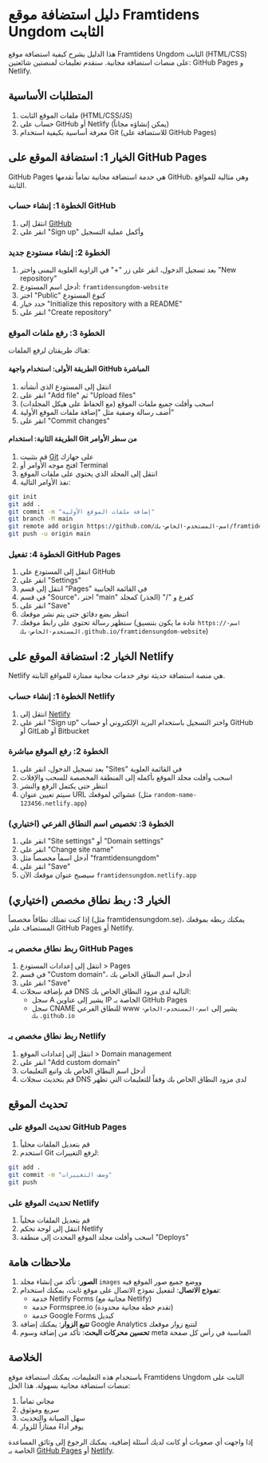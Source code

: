 # دليل استضافة موقع Framtidens Ungdom الثابت

هذا الدليل يشرح كيفية استضافة موقع Framtidens Ungdom الثابت (HTML/CSS) على منصات استضافة مجانية. سنقدم تعليمات لمنصتين شائعتين: GitHub Pages و Netlify.

## المتطلبات الأساسية

1. ملفات الموقع الثابت (HTML/CSS/JS)
2. حساب على GitHub أو Netlify (يمكن إنشاؤه مجاناً)
3. معرفة أساسية بكيفية استخدام Git (للاستضافة على GitHub Pages)

## الخيار 1: استضافة الموقع على GitHub Pages

GitHub Pages هي خدمة استضافة مجانية تماماً تقدمها GitHub، وهي مثالية للمواقع الثابتة.

### الخطوة 1: إنشاء حساب GitHub

1. انتقل إلى [GitHub](https://github.com)
2. انقر على "Sign up" وأكمل عملية التسجيل

### الخطوة 2: إنشاء مستودع جديد

1. بعد تسجيل الدخول، انقر على زر "+" في الزاوية العلوية اليمنى واختر "New repository"
2. أدخل اسم المستودع: `framtidensungdom-website`
3. اختر "Public" كنوع المستودع
4. حدد خيار "Initialize this repository with a README"
5. انقر على "Create repository"

### الخطوة 3: رفع ملفات الموقع

هناك طريقتان لرفع الملفات:

#### الطريقة الأولى: استخدام واجهة GitHub المباشرة

1. انتقل إلى المستودع الذي أنشأته
2. انقر على "Add file" ثم "Upload files"
3. اسحب وأفلت جميع ملفات الموقع (مع الحفاظ على هيكل المجلدات)
4. أضف رسالة وصفية مثل "إضافة ملفات الموقع الأولية"
5. انقر على "Commit changes"

#### الطريقة الثانية: استخدام Git من سطر الأوامر

1. قم بتثبيت [Git](https://git-scm.com/downloads) على جهازك
2. افتح موجه الأوامر أو Terminal
3. انتقل إلى المجلد الذي يحتوي على ملفات الموقع
4. نفذ الأوامر التالية:

```bash
git init
git add .
git commit -m "إضافة ملفات الموقع الأولية"
git branch -M main
git remote add origin https://github.com/اسم-المستخدم-الخاص-بك/framtidensungdom-website.git
git push -u origin main
```

### الخطوة 4: تفعيل GitHub Pages

1. انتقل إلى المستودع على GitHub
2. انقر على "Settings"
3. انتقل إلى قسم "Pages" في القائمة الجانبية
4. في قسم "Source"، اختر "main" كفرع و "/" (الجذر) كمجلد
5. انقر على "Save"
6. انتظر بضع دقائق حتى يتم نشر موقعك
7. ستظهر رسالة تحتوي على رابط موقعك (عادة ما يكون بتنسيق `https://اسم-المستخدم-الخاص-بك.github.io/framtidensungdom-website`)

## الخيار 2: استضافة الموقع على Netlify

Netlify هي منصة استضافة حديثة توفر خدمات مجانية ممتازة للمواقع الثابتة.

### الخطوة 1: إنشاء حساب Netlify

1. انتقل إلى [Netlify](https://www.netlify.com)
2. انقر على "Sign up" واختر التسجيل باستخدام البريد الإلكتروني أو حساب GitHub أو GitLab أو Bitbucket

### الخطوة 2: رفع الموقع مباشرة

1. بعد تسجيل الدخول، انقر على "Sites" في القائمة العلوية
2. اسحب وأفلت مجلد الموقع بأكمله إلى المنطقة المخصصة للسحب والإفلات
3. انتظر حتى يكتمل الرفع والنشر
4. سيتم تعيين عنوان URL عشوائي لموقعك (مثل `random-name-123456.netlify.app`)

### الخطوة 3: تخصيص اسم النطاق الفرعي (اختياري)

1. انقر على "Site settings" أو "Domain settings"
2. انقر على "Change site name"
3. أدخل اسماً مخصصاً مثل "framtidensungdom"
4. انقر على "Save"
5. سيصبح عنوان موقعك الآن `framtidensungdom.netlify.app`

## الخيار 3: ربط نطاق مخصص (اختياري)

إذا كنت تمتلك نطاقاً مخصصاً (مثل framtidensungdom.se)، يمكنك ربطه بموقعك المستضاف على GitHub Pages أو Netlify.

### ربط نطاق مخصص بـ GitHub Pages

1. انتقل إلى إعدادات المستودع > Pages
2. في قسم "Custom domain"، أدخل اسم النطاق الخاص بك
3. انقر على "Save"
4. قم بإضافة سجلات DNS التالية لدى مزود النطاق الخاص بك:
   - سجل A يشير إلى عناوين IP الخاصة بـ GitHub Pages
   - سجل CNAME للنطاق الفرعي www يشير إلى `اسم-المستخدم-الخاص-بك.github.io`

### ربط نطاق مخصص بـ Netlify

1. انتقل إلى إعدادات الموقع > Domain management
2. انقر على "Add custom domain"
3. أدخل اسم النطاق الخاص بك واتبع التعليمات
4. قم بتحديث سجلات DNS لدى مزود النطاق الخاص بك وفقاً للتعليمات التي تظهر

## تحديث الموقع

### تحديث الموقع على GitHub Pages

1. قم بتعديل الملفات محلياً
2. استخدم Git لرفع التغييرات:

```bash
git add .
git commit -m "وصف التغييرات"
git push
```

### تحديث الموقع على Netlify

1. قم بتعديل الملفات محلياً
2. انتقل إلى لوحة تحكم Netlify
3. اسحب وأفلت مجلد الموقع المحدث إلى منطقة "Deploys"

## ملاحظات هامة

1. **الصور**: تأكد من إنشاء مجلد `images` ووضع جميع صور الموقع فيه
2. **نموذج الاتصال**: لتفعيل نموذج الاتصال على موقع ثابت، يمكنك استخدام:
   - خدمة Netlify Forms (مجانية مع Netlify)
   - خدمة Formspree.io (تقدم خطة مجانية محدودة)
   - خدمة Google Forms كبديل
3. **تتبع الزوار**: يمكنك إضافة Google Analytics لتتبع زوار موقعك
4. **تحسين محركات البحث**: تأكد من إضافة وسوم meta المناسبة في رأس كل صفحة

## الخلاصة

باستخدام هذه التعليمات، يمكنك استضافة موقع Framtidens Ungdom الثابت على منصات استضافة مجانية بسهولة. هذا الحل:

1. مجاني تماماً
2. سريع وموثوق
3. سهل الصيانة والتحديث
4. يوفر أداءً ممتازاً للزوار

إذا واجهت أي صعوبات أو كانت لديك أسئلة إضافية، يمكنك الرجوع إلى وثائق المساعدة الخاصة بـ [GitHub Pages](https://docs.github.com/en/pages) أو [Netlify](https://docs.netlify.com/).
